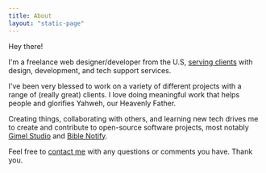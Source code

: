 ```yaml
---
title: About
layout: "static-page"
---
```


Hey there! 

I'm a freelance web designer/developer from the U.S, [serving clients](https://correctsyntax.com) with design, development, and tech support services.

I've been very blessed to work on a variety of different projects with a range of (really great) clients. I love doing meaningful work that helps people and glorifies Yahweh, our Heavenly Father. 

Creating things, collaborating with others, and learning new tech drives me to create and contribute to open-source software projects, most notably [Gimel Studio](https://gimelstudio.github.io) and [Bible Notify](https://biblenotify.github.io). 

Feel free to [contact me](mailto:hi@noahrahm.com) with any questions or comments you have. Thank you.
